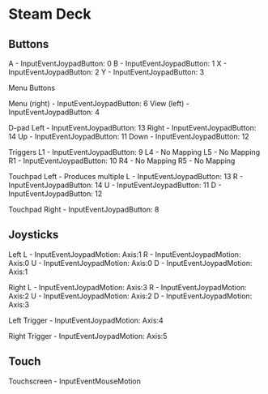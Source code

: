 # Steam Deck

## Buttons

A - InputEventJoypadButton: 0
B - InputEventJoypadButton: 1
X - InputEventJoypadButton: 2
Y - InputEventJoypadButton: 3

Menu Buttons

Menu (right) - InputEventJoypadButton: 6
View (left) - InputEventJoypadButton: 4

D-pad
Left - InputEventJoypadButton: 13
Right - InputEventJoypadButton: 14
Up - InputEventJoypadButton: 11
Down - InputEventJoypadButton: 12

Triggers
L1 - InputEventJoypadButton: 9
L4 - No Mapping
L5 - No Mapping
R1 - InputEventJoypadButton: 10
R4 - No Mapping
R5 - No Mapping

Touchpad Left - Produces multiple
L - InputEventJoypadButton: 13
R - InputEventJoypadButton: 14
U - InputEventJoypadButton: 11
D - InputEventJoypadButton: 12

Touchpad Right - InputEventJoypadButton: 8

## Joysticks

Left
L - InputEventJoypadMotion: Axis:1
R - InputEventJoypadMotion: Axis:0
U - InputEventJoypadMotion: Axis:0
D - InputEventJoypadMotion: Axis:1

Right
L - InputEventJoypadMotion: Axis:3
R - InputEventJoypadMotion: Axis:2
U - InputEventJoypadMotion: Axis:2
D - InputEventJoypadMotion: Axis:3

Left Trigger - InputEventJoypadMotion: Axis:4

Right Trigger - InputEventJoypadMotion: Axis:5

## Touch

Touchscreen - InputEventMouseMotion
